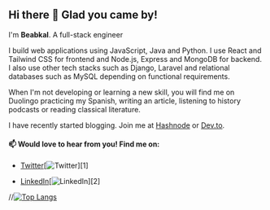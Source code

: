 ## Hi there 👋 Glad you came by!

I'm **Beabkal**. A full-stack engineer

I build web applications using JavaScript, Java and Python. I use React and Tailwind CSS for frontend and Node.js, Express and MongoDB for backend. I also use other tech stacks such as Django, Laravel and relational databases such as MySQL depending on functional requirements.

When I'm not developing or learning a new skill, you will find me on Duolingo practicing my Spanish, writing an article, listening to history podcasts or reading classical literature.

I have recently started blogging. Join me at [Hashnode](https://beabkal.hashnode.dev/) or [Dev.to](https://dev.to/beabkal).

 #### 📫 Would love to hear from you! Find me on:
 - [Twitter](https://twitter.com/bab_kal)[![Twitter][1.1]][1]
 
 - [LinkedIn](https://www.linkedin.com/in/beabkal-eshete-420947195/)[![LinkedIn][1.2]][2]
 

//[![Top Langs](https://github-readme-stats.vercel.app/api/top-langs/?username=babkal&layout=compact)](https://github.com/babkal/github-readme-stats)





[1.1]: http://i.imgur.com/wWzX9uB.png (twitter icon without padding)
[1.2]: https://raw.githubusercontent.com/MartinHeinz/MartinHeinz/master/linkedin-3-16.png (LinkedIn icon without padding)


